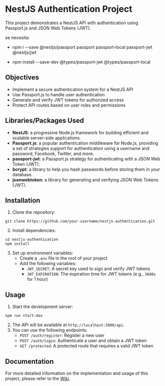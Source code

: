 # NestJS Authentication Project

This project demonstrates a NestJS API with authentication using Passport.js and JSON Web Tokens (JWT).

se necesita: 
- npm i --save @nestjs/passport passport passport-local passport-jwt @nestjs/jwt

- npm install --save-dev @types/passport-jwt @types/passport-local

## Objectives
- Implement a secure authentication system for a NestJS API
- Use Passport.js to handle user authentication
- Generate and verify JWT tokens for authorized access
- Protect API routes based on user roles and permissions

## Libraries/Packages Used
- **NestJS**: a progressive Node.js framework for building efficient and scalable server-side applications.
- **Passport.js**: a popular authentication middleware for Node.js, providing a set of strategies support for authentication using a username and password, Facebook, Twitter, and more.
- **passport-jwt**: a Passport.js strategy for authenticating with a JSON Web Token (JWT).
- **bcrypt**: a library to help you hash passwords before storing them in your database.
- **jsonwebtoken**: a library for generating and verifying JSON Web Tokens (JWT).

## Installation
1. Clone the repository:
```
git clone https://github.com/your-username/nestjs-authentication.git
```
2. Install dependencies:
```
cd nestjs-authentication
npm install
```
3. Set up environment variables:
   - Create a `.env` file in the root of your project
   - Add the following variables:
     - `JWT_SECRET`: A secret key used to sign and verify JWT tokens
     - `JWT_EXPIRATION`: The expiration time for JWT tokens (e.g., `3600s` for 1 hour)

## Usage
1. Start the development server:
```
npm run start:dev
```
2. The API will be available at `http://localhost:3000/api`.
3. You can use the following endpoints:
   - `POST /auth/register`: Register a new user
   - `POST /auth/login`: Authenticate a user and obtain a JWT token
   - `GET /protected`: A protected route that requires a valid JWT token

## Documentation
For more detailed information on the implementation and usage of this project, please refer to the [Wiki](https://github.com/your-username/nestjs-authentication/wiki).